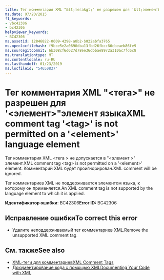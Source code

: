 ```yaml
---
title: Тег комментария XML "&lt;тега&gt;" не разрешен для '&lt;элемент&gt;"элемент языка
ms.date: 07/20/2015
f1_keywords:
- vbc42306
- bc42306
helpviewer_keywords:
- BC42306
ms.assetid: 12846822-0609-4298-a8b2-b022abfa3765
ms.openlocfilehash: f9bce5e2a0690dba13fbd26fbcc86cbeaeb86fe9
ms.sourcegitcommit: 6b308cf6d627d78ee36dbbae8972a310ac7fd6c8
ms.translationtype: MT
ms.contentlocale: ru-RU
ms.lasthandoff: 01/23/2019
ms.locfileid: "54650837"
---
```

# <a name="xml-comment-tag-lttaggt-is-not-permitted-on-a-ltelementgt-language-element"></a><span data-ttu-id="0a1b5-102">Тег комментария XML "&lt;тега&gt;" не разрешен для '&lt;элемент&gt;"элемент языка</span><span class="sxs-lookup"><span data-stu-id="0a1b5-102">XML comment tag '&lt;tag&gt;' is not permitted on a '&lt;element&gt;' language element</span></span>
<span data-ttu-id="0a1b5-103">Тег комментария XML \<тега > не допускается в "\<элемент >" элемент.</span><span class="sxs-lookup"><span data-stu-id="0a1b5-103">XML comment tag \<tag> is not permitted on a '\<element>' element.</span></span> <span data-ttu-id="0a1b5-104">Комментарий XML будет проигнорирован.</span><span class="sxs-lookup"><span data-stu-id="0a1b5-104">XML comment will be ignored.</span></span>  
  
 <span data-ttu-id="0a1b5-105">Тег комментариев XML не поддерживается элементом языка, к которому он применяется.</span><span class="sxs-lookup"><span data-stu-id="0a1b5-105">An XML comment tag is not supported by the language element to which it is applied.</span></span>  
  
 <span data-ttu-id="0a1b5-106">**Идентификатор ошибки:** BC42306</span><span class="sxs-lookup"><span data-stu-id="0a1b5-106">**Error ID:** BC42306</span></span>  
  
## <a name="to-correct-this-error"></a><span data-ttu-id="0a1b5-107">Исправление ошибки</span><span class="sxs-lookup"><span data-stu-id="0a1b5-107">To correct this error</span></span>  
  
-   <span data-ttu-id="0a1b5-108">Удалите неподдерживаемый тег комментариев XML.</span><span class="sxs-lookup"><span data-stu-id="0a1b5-108">Remove the unsupported XML comment tag.</span></span>  
  
## <a name="see-also"></a><span data-ttu-id="0a1b5-109">См. также</span><span class="sxs-lookup"><span data-stu-id="0a1b5-109">See also</span></span>
- [<span data-ttu-id="0a1b5-110">XML-теги для комментариев</span><span class="sxs-lookup"><span data-stu-id="0a1b5-110">XML Comment Tags</span></span>](../../visual-basic/language-reference/xmldoc/index.md)
- [<span data-ttu-id="0a1b5-111">Документирование кода с помощью XML</span><span class="sxs-lookup"><span data-stu-id="0a1b5-111">Documenting Your Code with XML</span></span>](../../visual-basic/programming-guide/program-structure/documenting-your-code-with-xml.md)
